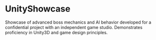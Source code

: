# UnityShowcase
Showcase of advanced boss mechanics and AI behavior developed for a confidential project with an independent game studio. Demonstrates proficiency in Unity3D and game design principles.
